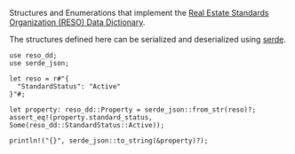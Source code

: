Structures and Enumerations that implement the [Real Estate Standards
Organization (RESO) Data Dictionary][reso].

The structures defined here can be serialized and deserialized using
[serde][serde].

```
use reso_dd;
use serde_json;

let reso = r#"{
  "StandardStatus": "Active"
}"#;

let property: reso_dd::Property = serde_json::from_str(reso)?;
assert_eq!(property.standard_status, Some(reso_dd::StandardStatus::Active));

println!("{}", serde_json::to_string(&property)?);
```

[reso]: https://ddwiki.reso.org/display/DDW17/RESO+Data+Dictionary+Wiki+v1.7
[serde]: https://serde.rs/
